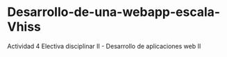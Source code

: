 # Desarrollo-de-una-webapp-escala-Vhiss
Actividad 4 Electiva disciplinar II - Desarrollo de aplicaciones web II 
